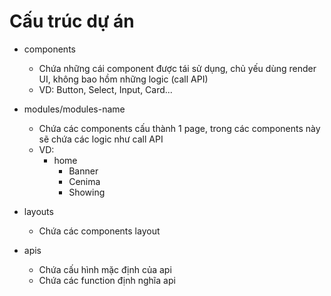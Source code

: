 # Cấu trúc dự án

- components
    - Chứa những cái component được tái sử dụng, chủ yếu dùng render UI, không bao hồm những logic (call API)
    - VD: Button, Select, Input, Card...
- modules/modules-name
    - Chứa các components cấu thành 1 page, trong các components này sẽ chứa các logic như call API
    - VD: 
        - home
            - Banner
            - Cenima
            - Showing
- layouts

    - Chứa các components layout

- apis
    - Chứa cấu hình mặc định của api
    - Chứa các function định nghĩa api